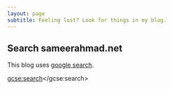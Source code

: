 ```yaml
---
layout: page
subtitle: Feeling lost? Look for things in my blog.
---
```

## Search sameerahmad.net

This blog uses [google search](http://google.com/cse).

<script>
  (function() {
    var cx = '001198273035179235962:ab12qb3tvkz';
    var gcse = document.createElement('script');
    gcse.type = 'text/javascript';
    gcse.async = true;
    gcse.src = 'https://cse.google.com/cse.js?cx=' + cx;
    var s = document.getElementsByTagName('script')[0];
    s.parentNode.insertBefore(gcse, s);
  })();
</script>
<gcse:search></gcse:search>
